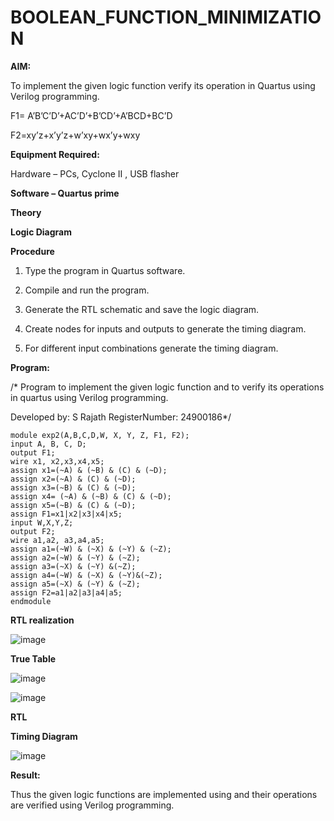 # BOOLEAN_FUNCTION_MINIMIZATION

**AIM:**

To implement the given logic function verify its operation in Quartus using Verilog programming.

F1= A’B’C’D’+AC’D’+B’CD’+A’BCD+BC’D 

F2=xy’z+x’y’z+w’xy+wx’y+wxy

**Equipment Required:**

Hardware – PCs, Cyclone II , USB flasher

**Software – Quartus prime**

**Theory**

**Logic Diagram**

**Procedure**

1.	Type the program in Quartus software.

2.	Compile and run the program.

3.	Generate the RTL schematic and save the logic diagram.

4.	Create nodes for inputs and outputs to generate the timing diagram.

5.	For different input combinations generate the timing diagram.


**Program:**

/* Program to implement the given logic function and to verify its operations in quartus using Verilog programming. 

Developed by: S Rajath RegisterNumber: 24900186*/

```
module exp2(A,B,C,D,W, X, Y, Z, F1, F2);
input A, B, C, D;
output F1;
wire x1, x2,x3,x4,x5;
assign x1=(~A) & (~B) & (C) & (~D);
assign x2=(~A) & (C) & (~D);
assign x3=(~B) & (C) & (~D);
assign x4= (~A) & (~B) & (C) & (~D);
assign x5=(~B) & (C) & (~D);
assign F1=x1|x2|x3|x4|x5;
input W,X,Y,Z;
output F2;
wire a1,a2, a3,a4,a5;
assign a1=(~W) & (~X) & (~Y) & (~Z);
assign a2=(~W) & (~Y) & (~Z);
assign a3=(~X) & (~Y) &(~Z);
assign a4=(~W) & (~X) & (~Y)&(~Z);
assign a5=(~X) & (~Y) & (~Z);
assign F2=a1|a2|a3|a4|a5;
endmodule
```

**RTL realization**

![image](https://github.com/user-attachments/assets/81defa7e-378a-40cc-a42d-5e3f517f938e)

**True Table**

![image](https://github.com/user-attachments/assets/4a3070bd-f3ab-4857-ac4a-37e87ba798f8)

![image](https://github.com/user-attachments/assets/bc31d0f4-f954-495e-81ac-5fdc222c8f39)


**RTL**

**Timing Diagram**

![image](https://github.com/user-attachments/assets/b9cd6b76-a682-4673-91c9-61f6b4a44af4)


**Result:**

Thus the given logic functions are implemented using and their operations are verified using Verilog programming.

